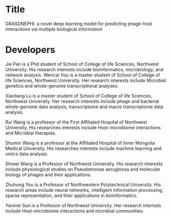 # Title
GRASDNEPHI: a novel deep learning model for predicting phage-host interactions via multiple biological information

# Developers

Jie Pan is a Phd student of School of College of life Sciences, Northwest University. His research interests include bioinformatics, microbiology, and network analysis.
Wencai You is a master student of School of College of life Sciences, Northwest University. Her research interests include Microbial genetics and whole-genome transcriptional analyses.

Xiaoliang Lu is a master student of School of College of life Sciences, Northwest University. Her research interests include phage and bacterial whole-genome data analysis, transcriptome and macro transcriptome data analysis.

Rui Wang is a professor of the First Affiliated Hospital of Northwest University. His researches interests include Host-microbiome interactions and Microbial therapies. 

Shumin Wang is a professor at the Affiliated Hospital of Inner Mongolia Medical University. His researches interests include machine learning and omics data analysis.

Shiwei Wang is a Professor of Northwest University. His research interests include physiological studies on Pseudomonas aeruginosa and molecular biology of phages and their applications.

Zhuhong You is a Professor of Northwestern Polytechnical University. His research areas include neural networks, intelligent information processing, sparse representation, and their applications in bioinformatics.

Yanmei Sun is a Professor of Northwest University. Her research interests include Host-microbiome interactions and microbial communities.


